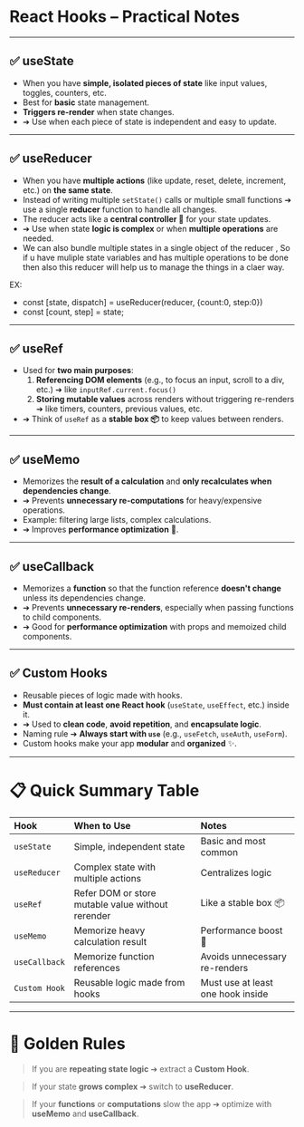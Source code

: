 # React Hooks – Practical Notes

---

## ✅ useState
- When you have **simple, isolated pieces of state** like input values, toggles, counters, etc.
- Best for **basic** state management.
- **Triggers re-render** when state changes.
- ➔ Use when each piece of state is independent and easy to update.

---

## ✅ useReducer
- When you have **multiple actions** (like update, reset, delete, increment, etc.) on **the same state**.
- Instead of writing multiple `setState()` calls or multiple small functions ➔ use a single **reducer** function to handle all changes.
- The reducer acts like a **central controller 🧠** for your state updates.
- ➔ Use when state **logic is complex** or when **multiple operations** are needed.
- We can also bundle multiple states in a single object of the reducer , So if u have muliple state variables and has multiple operations to be done then also this reducer will help us to manage the things in a claer way.

EX:
- const [state, dispatch] = useReducer(reducer, {count:0, step:0})
- const [count, step] = state;

---

## ✅ useRef
- Used for **two main purposes**:
  1. **Referencing DOM elements** (e.g., to focus an input, scroll to a div, etc.) ➔ like `inputRef.current.focus()`
  2. **Storing mutable values** across renders without triggering re-renders ➔ like timers, counters, previous values, etc.
- ➔ Think of `useRef` as a **stable box 📦** to keep values between renders.

---

## ✅ useMemo
- Memorizes the **result of a calculation** and **only recalculates when dependencies change**.
- ➔ Prevents **unnecessary re-computations** for heavy/expensive operations.
- Example: filtering large lists, complex calculations.
- ➔ Improves **performance optimization** 🚀.

---

## ✅ useCallback
- Memorizes a **function** so that the function reference **doesn't change** unless its dependencies change.
- ➔ Prevents **unnecessary re-renders**, especially when passing functions to child components.
- ➔ Good for **performance optimization** with props and memoized child components.

---

## ✅ Custom Hooks
- Reusable pieces of logic made with hooks.
- **Must contain at least one React hook** (`useState`, `useEffect`, etc.) inside it.
- ➔ Used to **clean code**, **avoid repetition**, and **encapsulate logic**.
- Naming rule ➔ **Always start with `use`** (e.g., `useFetch`, `useAuth`, `useForm`).
- Custom hooks make your app **modular** and **organized** ✨.

---

# 📋 Quick Summary Table

| Hook          | When to Use                                    | Notes                                  |
| :------------ | :--------------------------------------------- | :------------------------------------- |
| `useState`    | Simple, independent state                      | Basic and most common                  |
| `useReducer`  | Complex state with multiple actions            | Centralizes logic                      |
| `useRef`      | Refer DOM or store mutable value without rerender | Like a stable box 📦                |
| `useMemo`     | Memorize heavy calculation result              | Performance boost 🚀                   |
| `useCallback` | Memorize function references                   | Avoids unnecessary re-renders          |
| `Custom Hook` | Reusable logic made from hooks                 | Must use at least one hook inside      |

---

# 🧠 Golden Rules

> If you are **repeating state logic** ➔ extract a **Custom Hook**.

> If your state **grows complex** ➔ switch to **useReducer**.

> If your **functions** or **computations** slow the app ➔ optimize with **useMemo** and **useCallback**.
